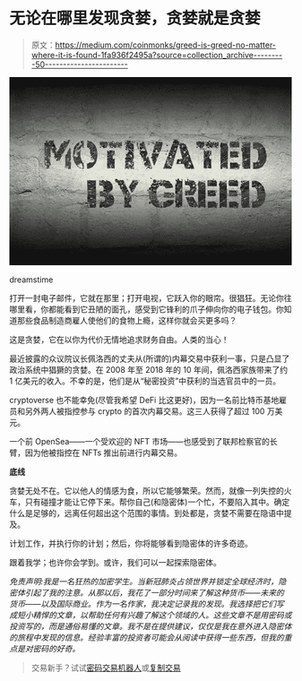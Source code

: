 # 无论在哪里发现贪婪，贪婪就是贪婪

> 原文：<https://medium.com/coinmonks/greed-is-greed-no-matter-where-it-is-found-1fa936f2495a?source=collection_archive---------50----------------------->

![](img/3c70d9034c7326596a53eb681933f14e.png)

dreamstime

打开一封电子邮件，它就在那里；打开电视，它跃入你的眼帘。很猖狂。无论你往哪里看，你都能看到它丑陋的面孔，感受到它锋利的爪子伸向你的电子钱包。你知道那些食品制造商雇人使他们的食物上瘾，这样你就会买更多吗？

这是贪婪，它在以你为代价无情地追求财务自由。人类的当心！

最近披露的众议院议长佩洛西的丈夫从(所谓的)内幕交易中获利一事，只是凸显了政治系统中猖獗的贪婪。在 2008 年至 2018 年的 10 年间，佩洛西家族带来了约 1 亿美元的收入。不幸的是，他们是从“秘密投资”中获利的当选官员中的一员。

cryptoverse 也不能幸免(尽管我希望 DeFi 比这更好)，因为一名前比特币基地雇员和另外两人被指控参与 crypto 的首次内幕交易。这三人获得了超过 100 万美元。

一个前 OpenSea——一个受欢迎的 NFT 市场——也感受到了联邦检察官的长臂，因为他被指控在 NFTs 推出前进行内幕交易。

**底线**

贪婪无处不在。它以他人的情感为食，所以它能够繁荣。然而，就像一列失控的火车，只有碰撞才能让它停下来。帮你自己(和隐密体)一个忙，不要陷入其中。确定什么是足够的，远离任何超出这个范围的事情。到处都是，贪婪不需要在隐语中提及。

计划工作，并执行你的计划；然后，你将能够看到隐密体的许多奇迹。

跟着我学；也许你会学到。或许，我们可以一起探索隐密体。

*免责声明:我是一名狂热的加密学生。当新冠肺炎占领世界并锁定全球经济时，隐密体引起了我的注意。从那以后，我花了一部分时间来了解这种货币——未来的货币——以及国际商业。作为一名作家，我决定记录我的发现。我选择把它们写成短小精悍的文章，以帮助任何有兴趣了解这个领域的人。这些文章不是用密码或投资写的，而是通俗易懂的文章。我不是在提供建议，仅仅是我在意外进入隐密体的旅程中发现的信息。经验丰富的投资者可能会从阅读中获得一些东西，但我的重点是对密码的好奇。*

> 交易新手？试试[密码交易机器人](/coinmonks/crypto-trading-bot-c2ffce8acb2a)或[复制交易](/coinmonks/top-10-crypto-copy-trading-platforms-for-beginners-d0c37c7d698c)